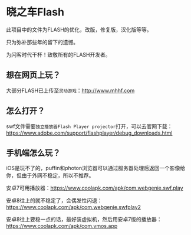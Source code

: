 # 晓之车Flash

此项目中的文件为FLASH的优化，改版，修复版，汉化版等等。

只为弥补那些年的留下的遗憾。

为闪客时代干杯！致敬所有的FLASH开发者。

## 想在网页上玩？
大部分FLASH已上传至`灵动游戏`：http://www.mhhf.com

## 怎么打开？
swf文件需要`独立播放器Flash Player projector`打开，可以去官网下载：https://www.adobe.com/support/flashplayer/debug_downloads.html

## 手机端怎么玩？
iOS是玩不了的，puffin和photon浏览器可以通过服务器处理后返回一个影像给你，但由于外网不稳定，所以不推荐。

安卓7可用播放器：https://www.coolapk.com/apk/com.webgenie.swf.play

安卓8往上的就不稳定了，会偶发性闪退：https://www.coolapk.com/apk/com.webgenie.swfplay2

安卓8往上要稳一点的话，最好装虚拟机，然后用安卓7版的播放器：https://www.coolapk.com/apk/com.vmos.app
